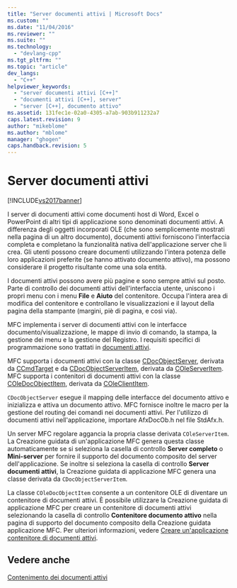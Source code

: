 ```yaml
---
title: "Server documenti attivi | Microsoft Docs"
ms.custom: ""
ms.date: "11/04/2016"
ms.reviewer: ""
ms.suite: ""
ms.technology: 
  - "devlang-cpp"
ms.tgt_pltfrm: ""
ms.topic: "article"
dev_langs: 
  - "C++"
helpviewer_keywords: 
  - "server documenti attivi [C++]"
  - "documenti attivi [C++], server"
  - "server [C++], documento attivo"
ms.assetid: 131fec1e-02a0-4305-a7ab-903b911232a7
caps.latest.revision: 9
author: "mikeblome"
ms.author: "mblome"
manager: "ghogen"
caps.handback.revision: 5
---
```

# Server documenti attivi
[!INCLUDE[vs2017banner](../assembler/inline/includes/vs2017banner.md)]

I server di documenti attivi come documenti host di Word, Excel o PowerPoint di altri tipi di applicazione sono denominati documenti attivi.  A differenza degli oggetti incorporati OLE \(che sono semplicemente mostrati nella pagina di un altro documento\), documenti attivi forniscono l'interfaccia completa e completano la funzionalità nativa dell'applicazione server che li crea.  Gli utenti possono creare documenti utilizzando l'intera potenza delle loro applicazioni preferite \(se hanno attivato documento attivo\), ma possono considerare il progetto risultante come una sola entità.  
  
 I documenti attivi possono avere più pagine e sono sempre attivi sul posto.  Parte di controllo dei documenti attivi dell'interfaccia utente, uniscono i propri menu con i menu **File** e **Aiuto** del contenitore.  Occupa l'intera area di modifica del contenitore e controllano le visualizzazioni e il layout della pagina della stampante \(margini, piè di pagina, e così via\).  
  
 MFC implementa i server di documenti attivi con le interfacce documento\/visualizzazione, le mappe di invio di comando, la stampa, la gestione dei menu e la gestione del Registro.  I requisiti specifici di programmazione sono trattati in [documenti attivi](../mfc/active-documents.md).  
  
 MFC supporta i documenti attivi con la classe [CDocObjectServer](../mfc/reference/cdocobjectserver-class.md), derivata da [CCmdTarget](../mfc/reference/ccmdtarget-class.md) e da [CDocObjectServerItem](../mfc/reference/cdocobjectserveritem-class.md), derivata da [COleServerItem](../mfc/reference/coleserveritem-class.md).  MFC supporta i contenitori di documenti attivi con la classe [COleDocObjectItem](../mfc/reference/coledocobjectitem-class.md), derivata da [COleClientItem](../mfc/reference/coleclientitem-class.md).  
  
 `CDocObjectServer` esegue il mapping delle interfacce del documento attivo e inizializza e attiva un documento attivo.  MFC fornisce inoltre le macro per la gestione del routing dei comandi nei documenti attivi.  Per l'utilizzo di documenti attivi nell'applicazione, importare AfxDocOb.h nel file StdAfx.h.  
  
 Un server MFC regolare aggancia la propria classe derivata `COleServerItem`.  La Creazione guidata di un'applicazione MFC genera questa classe automaticamente se si seleziona la casella di controllo **Server completo** o **Mini\-server** per fornire il supporto del documento composito del server dell'applicazione.  Se inoltre si seleziona la casella di controllo **Server documenti attivi**, la Creazione guidata di applicazione MFC genera una classe derivata da `CDocObjectServerItem`.  
  
 La classe `COleDocObjectItem` consente a un contenitore OLE di diventare un contenitore di documenti attivi.  È possibile utilizzare la Creazione guidata di applicazione MFC per creare un contenitore di documenti attivi selezionando la casella di controllo **Contenitore documento attivo** nella pagina di supporto del documento composito della Creazione guidata applicazione MFC.  Per ulteriori informazioni, vedere [Creare un'applicazione contenitore di documenti attivi](../mfc/creating-an-active-document-container-application.md).  
  
## Vedere anche  
 [Contenimento dei documenti attivi](../mfc/active-document-containment.md)